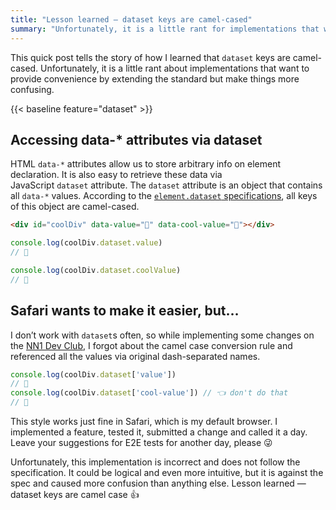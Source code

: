 ```yaml
---
title: "Lesson learned — dataset keys are camel-cased"
summary: "Unfortunately, it is a little rant for implementations that want to provide convenience by extending the standard but make things more confusing."
---
```


This quick post tells the story of how I learned that `dataset` keys are camel-cased. Unfortunately, it is a little rant about implementations that want to provide convenience by extending the standard but make things more confusing.

{{< baseline feature="dataset" >}}

## Accessing data-* attributes via dataset

HTML `data-*` attributes allow us to store arbitrary info on element declaration. It is also easy to retrieve these data via JavaScript `dataset` attribute. The `dataset` attribute is an object that contains all `data-*` values. According to the [`element.dataset` specifications](https://html.spec.whatwg.org/multipage/dom.html#dom-dataset-dev), all keys of this object are camel-cased.

```html
<div id="coolDiv" data-value="🥑" data-cool-value="🍆"></div>
```

```js
console.log(coolDiv.dataset.value)
// 🥑

console.log(coolDiv.dataset.coolValue)
// 🍆
```

## Safari wants to make it easier, but…

I don’t work with `dataset`s often, so while implementing some changes on the [NN1 Dev Club](https://nn1.dev), I forgot about the camel case conversion rule and referenced all the values via original dash-separated names.

```js
console.log(coolDiv.dataset['value'])
// 🥑
console.log(coolDiv.dataset['cool-value']) // 👈 don't do that
// 🍆
```

This style works just fine in Safari, which is my default browser. I implemented a feature, tested it, submitted a change and called it a day. Leave your suggestions for E2E tests for another day, please 😜

Unfortunately, this implementation is incorrect and does not follow the specification. It could be logical and even more intuitive, but it is against the spec and caused more confusion than anything else. Lesson learned — dataset keys are camel case 👍
